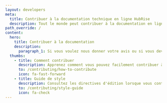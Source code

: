 ```yaml
---
layout: developers
meta:
  title: Contribuer à la documentation technique en ligne HubRise
  description: Tout le monde peut contribuer à la documentation en ligne HubRise. Consultez cette page si vous voulez savoir comment contribuer en nous donnant votre avis ou en mettant à jour le contenu.
path_override: /
content:
  hero:
    title: Contribuer à la documentation
    description:
      paragraph_1: Si vous voulez nous donner votre avis ou si vous devez mettre à jour la documentation de votre application, vous êtes au bon endroit. Vous trouverez ici des informations dans le but de contribuer à la documentation disponible sur ce site internet.
  thumbs:
    - title: Comment contribuer
      description: Apprenez comment vous pouvez facilement contribuer à la documentation technique sur ce site internet.
      to: /contributing/how-to-contribute
      icon: fa-fast-forward
    - title: Guide de style
      description: Consultez les directives d'édition lorsque vous contribuez.
      to: /contributing/style-guide
      icon: fa-check
---
```

